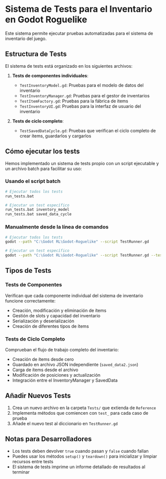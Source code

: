 # Sistema de Tests para el Inventario en Godot Roguelike

Este sistema permite ejecutar pruebas automatizadas para el sistema de inventario del juego.

## Estructura de Tests

El sistema de tests está organizado en los siguientes archivos:

1. **Tests de componentes individuales**:
   - `TestInventoryModel.gd`: Pruebas para el modelo de datos del inventario
   - `TestInventoryManager.gd`: Pruebas para el gestor de inventarios
   - `TestItemFactory.gd`: Pruebas para la fábrica de items
   - `TestInventoryUI.gd`: Pruebas para la interfaz de usuario del inventario

2. **Tests de ciclo completo**:
   - `TestSavedDataCycle.gd`: Pruebas que verifican el ciclo completo de crear ítems, guardarlos y cargarlos

## Cómo ejecutar los tests

Hemos implementado un sistema de tests propio con un script ejecutable y un archivo batch para facilitar su uso:

### Usando el script batch
```bash
# Ejecutar todos los tests
run_tests.bat

# Ejecutar un test específico
run_tests.bat inventory_model
run_tests.bat saved_data_cycle
```

### Manualmente desde la línea de comandos
```bash
# Ejecutar todos los tests
godot --path "C:\Godot RL\Godot-Roguelike" --script TestRunner.gd

# Ejecutar un test específico
godot --path "C:\Godot RL\Godot-Roguelike" --script TestRunner.gd --test=inventory_model
```

## Tipos de Tests

### Tests de Componentes
Verifican que cada componente individual del sistema de inventario funcione correctamente:
- Creación, modificación y eliminación de ítems
- Gestión de slots y capacidad del inventario
- Serialización y deserialización
- Creación de diferentes tipos de ítems

### Tests de Ciclo Completo
Comprueban el flujo de trabajo completo del inventario:
- Creación de ítems desde cero
- Guardado en archivo JSON independiente (`saved_data2.json`)
- Carga de ítems desde el archivo
- Modificación de posiciones y actualización
- Integración entre el InventoryManager y SavedData

## Añadir Nuevos Tests

1. Crea un nuevo archivo en la carpeta `Tests/` que extienda de `Reference`
2. Implementa métodos que comiencen con `test_` para cada caso de prueba
3. Añade el nuevo test al diccionario en `TestRunner.gd`

## Notas para Desarrolladores

- Los tests deben devolver `true` cuando pasan y `false` cuando fallan
- Puedes usar los métodos `setup()` y `teardown()` para inicializar y limpiar recursos entre tests
- El sistema de tests imprime un informe detallado de resultados al terminar
